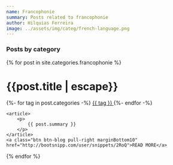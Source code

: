 ```yaml
---
name: Francophonie
summary: Posts related to francophonie
author: Hilquias Ferreira
image: ../assets/img/categ/french-language.png
---
```


<h3>Posts by category</h3>

{% for post in site.categories.francophonie %}
<div class="col-md-10 blogShort">
    <h1>{{post.title | escape}}</h1>
    <!--
    <img src="{{ post.thumbnail }}" alt="post img"
    class="pull-left img-responsive thumb margin10 img-thumbnail">
    -->
    {%- for tag in post.categories -%}
    <a href="#" class="badge badge-primary"> {{ tag }} </a>
    {%- endfor -%}

    <article>
        <p>
            {{ post.summary }}
        </p>
    </article>
    <a class="btn btn-blog pull-right marginBottom10" href="http://bootsnipp.com/user/snippets/2RoQ">READ MORE</a>
</div>
{% endfor %}